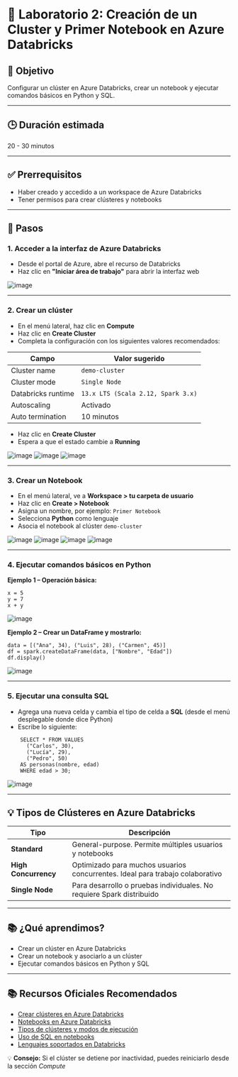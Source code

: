 # 🧪 Laboratorio 2: Creación de un Cluster y Primer Notebook en Azure Databricks

## 🎯 Objetivo  
Configurar un clúster en Azure Databricks, crear un notebook y ejecutar comandos básicos en Python y SQL.

---

## 🕒 Duración estimada  
20 - 30 minutos

---

## ✅ Prerrequisitos  
- Haber creado y accedido a un workspace de Azure Databricks  
- Tener permisos para crear clústeres y notebooks

---

## 📝 Pasos

### 1. Acceder a la interfaz de Azure Databricks  
- Desde el portal de Azure, abre el recurso de Databricks  
- Haz clic en **"Iniciar área de trabajo"** para abrir la interfaz web  

![image](https://github.com/user-attachments/assets/7c03e222-98f5-4157-a669-29203bd56781)

---

### 2. Crear un clúster  
- En el menú lateral, haz clic en **Compute**  
- Haz clic en **Create Cluster**  
- Completa la configuración con los siguientes valores recomendados:

| Campo              | Valor sugerido                          |
|--------------------|-----------------------------------------|
| Cluster name       | `demo-cluster`                          |
| Cluster mode       | `Single Node`                           |
| Databricks runtime | `13.x LTS (Scala 2.12, Spark 3.x)`      |
| Autoscaling        | Activado                                |
| Auto termination   | 10 minutos                              |

- Haz clic en **Create Cluster**  
- Espera a que el estado cambie a **Running**

![image](https://github.com/user-attachments/assets/c8a3fcbe-506e-424a-b5df-06b221984934)
![image](https://github.com/user-attachments/assets/bdbacefc-4476-46a6-9450-abbac94e5fe1)
![image](https://github.com/user-attachments/assets/7895bbe6-fe12-476c-a17b-58e0cf33cab4)


---

### 3. Crear un Notebook  
- En el menú lateral, ve a **Workspace > tu carpeta de usuario**  
- Haz clic en **Create > Notebook**  
- Asigna un nombre, por ejemplo: `Primer Notebook`  
- Selecciona **Python** como lenguaje  
- Asocia el notebook al clúster `demo-cluster`

![image](https://github.com/user-attachments/assets/c528edec-bc62-4c6d-af84-28ac2b9ed971)
![image](https://github.com/user-attachments/assets/addb3653-0f70-4385-a9d5-2c2592bf672e)
![image](https://github.com/user-attachments/assets/38e01344-ab1e-4cbe-a30f-2bdae12ac2b9)
![image](https://github.com/user-attachments/assets/5108e748-3859-4583-8535-a2c55da5d3ba)

---

### 4. Ejecutar comandos básicos en Python

**Ejemplo 1 – Operación básica:**

    x = 5
    y = 7
    x + y

![image](https://github.com/user-attachments/assets/330a1a18-cc77-40c8-9e61-9771e8934f94)

**Ejemplo 2 – Crear un DataFrame y mostrarlo:**

    data = [("Ana", 34), ("Luis", 28), ("Carmen", 45)]
    df = spark.createDataFrame(data, ["Nombre", "Edad"])
    df.display()

![image](https://github.com/user-attachments/assets/60bad0e8-3f1f-43fe-9375-cabf40664a63)

---

### 5. Ejecutar una consulta SQL  
- Agrega una nueva celda y cambia el tipo de celda a **SQL** (desde el menú desplegable donde dice Python)  
- Escribe lo siguiente:

```
    SELECT * FROM VALUES  
      ("Carlos", 30),  
      ("Lucía", 29),  
      ("Pedro", 50)  
    AS personas(nombre, edad)  
    WHERE edad > 30;
```

![image](https://github.com/user-attachments/assets/79db0512-f06a-4f88-b067-541d79b57327)

---

## 💡 Tipos de Clústeres en Azure Databricks

| Tipo                | Descripción                                                                   |
|---------------------|--------------------------------------------------------------------------------|
| **Standard**        | General-purpose. Permite múltiples usuarios y notebooks                       |
| **High Concurrency**| Optimizado para muchos usuarios concurrentes. Ideal para trabajo colaborativo |
| **Single Node**     | Para desarrollo o pruebas individuales. No requiere Spark distribuido         |

---

## 📚 ¿Qué aprendimos?  
- Crear un clúster en Azure Databricks  
- Crear un notebook y asociarlo a un clúster  
- Ejecutar comandos básicos en Python y SQL

---

## 📚 Recursos Oficiales Recomendados  
- [Crear clústeres en Azure Databricks](https://learn.microsoft.com/azure/databricks/clusters/)  
- [Notebooks en Azure Databricks](https://learn.microsoft.com/azure/databricks/notebooks/)  
- [Tipos de clústeres y modos de ejecución](https://learn.microsoft.com/azure/databricks/clusters/configure/)  
- [Uso de SQL en notebooks](https://learn.microsoft.com/azure/databricks/sql/)  
- [Lenguajes soportados en Databricks](https://learn.microsoft.com/azure/databricks/dev-tools/api/latest/languages/)

💡 **Consejo:** Si el clúster se detiene por inactividad, puedes reiniciarlo desde la sección *Compute*
